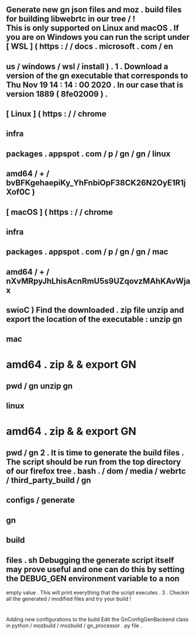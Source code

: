 #
Generate
new
gn
json
files
and
moz
.
build
files
for
building
libwebrtc
in
our
tree
/
!
\
This
is
only
supported
on
Linux
and
macOS
.
If
you
are
on
Windows
you
can
run
the
script
under
[
WSL
]
(
https
:
/
/
docs
.
microsoft
.
com
/
en
-
us
/
windows
/
wsl
/
install
)
.
1
.
Download
a
version
of
the
gn
executable
that
corresponds
to
Thu
Nov
19
14
:
14
:
00
2020
.
In
our
case
that
is
version
1889
(
8fe02009
)
.
-
[
Linux
]
(
https
:
/
/
chrome
-
infra
-
packages
.
appspot
.
com
/
p
/
gn
/
gn
/
linux
-
amd64
/
+
/
bvBFKgehaepiKy_YhFnbiOpF38CK26N2OyE1R1jXof0C
)
-
[
macOS
]
(
https
:
/
/
chrome
-
infra
-
packages
.
appspot
.
com
/
p
/
gn
/
gn
/
mac
-
amd64
/
+
/
nXvMRpyJhLhisAcnRmU5s9UZqovzMAhKAvWjax
-
swioC
)
Find
the
downloaded
.
zip
file
unzip
and
export
the
location
of
the
executable
:
unzip
gn
-
mac
-
amd64
.
zip
&
&
export
GN
=
pwd
/
gn
unzip
gn
-
linux
-
amd64
.
zip
&
&
export
GN
=
pwd
/
gn
2
.
It
is
time
to
generate
the
build
files
.
The
script
should
be
run
from
the
top
directory
of
our
firefox
tree
.
bash
.
/
dom
/
media
/
webrtc
/
third_party_build
/
gn
-
configs
/
generate
-
gn
-
build
-
files
.
sh
Debugging
the
generate
script
itself
may
prove
useful
and
one
can
do
this
by
setting
the
DEBUG_GEN
environment
variable
to
a
non
-
empty
value
.
This
will
print
everything
that
the
script
executes
.
3
.
Checkin
all
the
generated
/
modified
files
and
try
your
build
!
#
Adding
new
configurations
to
the
build
Edit
the
GnConfigGenBackend
class
in
python
/
mozbuild
/
mozbuild
/
gn_processor
.
py
file
.
